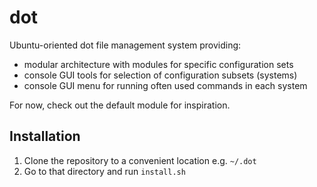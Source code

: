 # dot

Ubuntu-oriented dot file management system providing:
* modular architecture with modules for specific configuration sets
* console GUI tools for selection of configuration subsets (systems)
* console GUI menu for running often used commands in each system

For now, check out the default module for inspiration.


## Installation

1. Clone the repository to a convenient location e.g. `~/.dot`
2. Go to that directory and run `install.sh`
